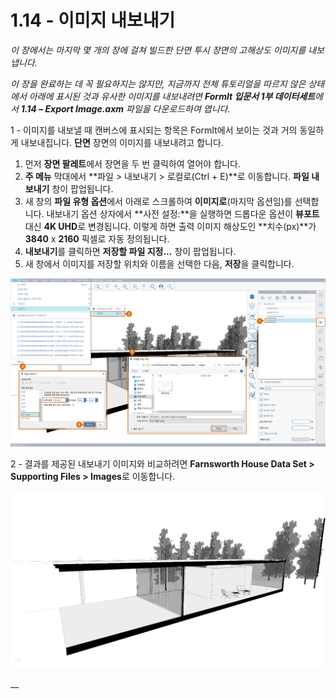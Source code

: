 # 1.14 - 이미지 내보내기

_이 장에서는 마지막 몇 개의 장에 걸쳐 빌드한 단면 투시 장면의 고해상도 이미지를 내보냅니다._

_이 장을 완료하는 데 꼭 필요하지는 않지만, 지금까지 전체 튜토리얼을 따르지 않은 상태에서 아래에 표시된 것과 유사한 이미지를 내보내려면_ _**FormIt 입문서 1부 데이터세트**에서_ _**1.14 – Export Image.axm**_ _파일을 다운로드하여 엽니다._

1 - 이미지를 내보낼 때 캔버스에 표시되는 항목은 FormIt에서 보이는 것과 거의 동일하게 내보내집니다. **단면** 장면의 이미지를 내보내려고 합니다.

1. 먼저 **장면 팔레트**에서 장면을 두 번 클릭하여 열어야 합니다.
2. **주 메뉴** 막대에서 **파일 &gt; 내보내기 &gt; 로컬로\(Ctrl + E\)**로 이동합니다. **파일 내보내기** 창이 팝업됩니다.
3. 새 창의 **파일 유형 옵션**에서 아래로 스크롤하여 **이미지로**\(마지막 옵션임\)를 선택합니다. 내보내기 옵션 상자에서 **사전 설정:**을 실행하면 드롭다운 옵션이 **뷰포트** 대신 **4K UHD**로 변경됩니다. 이렇게 하면 출력 이미지 해상도인 **치수\(px\)**가 **3840** x **2160** 픽셀로 자동 정의됩니다.
4. **내보내기**를 클릭하면 **저장할 파일 지정...** 창이 팝업됩니다.
5. 새 창에서 이미지를 저장할 위치와 이름을 선택한 다음, **저장**을 클릭합니다.

![](../../.gitbook/assets/0%20%285%29.png)

2 - 결과를 제공된 내보내기 이미지와 비교하려면 **Farnsworth House Data Set &gt; Supporting Files &gt; Images**로 이동합니다.

![Farnsworth House Data Set에서 제공되는 샘플 내보내기 이미지](../../.gitbook/assets/1%20%2816%29.png)

\_\_


